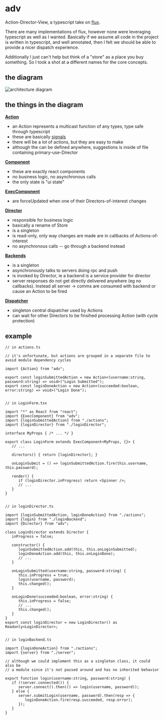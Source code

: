 # adv

Action-Director-View, a typescript take on [flux](http://facebook.github.io/flux/).

There are many implementations of flux, however none were leveraging typescript as well 
as I wanted.  Basically if we assume all code in the project is written in typescript, 
and well annotated, then I felt we should be able to provide a nicer dispatch experience.

Additionally I just can't help but think of a "store" as a place you buy something.  So
I took a shot at a different names for the core concepts.

## the diagram

![architecture diagram](https://sceutre.github.io/adv/diagram.svg)

## the things in the diagram

<u>**Action**</u>
- an Action represents a multicast function of any types, type safe through typescript
- these are basically [signals](https://github.com/robertpenner/as3-signals)
- there will be a lot of actions, but they are easy to make
- although the can be defined anywhere, suggestions is inside of file containing primary-use-Director

<u>**Component**</u>
- these are exactly react components
- no business logic, no asynchronous calls
- the only state is "ui state"

<u>**ExecComponent**</u>
- are forceUpdated when one of their Directors-of-interest changes

<u>**Director**</u>
- responsible for business logic
- basically a rename of Store
- is a singleton
- is read-only, only way changes are made are in callbacks of Actions-of-interest
- no asynchronous calls -- go through a backend instead

<u>**Backends**</u>
- is a singleton
- asynchronously talks to servers doing rpc and push
- is invoked by Director, ie a backend is a service provider for director
- server responses do not get directly delivered anywhere (eg no callbacks).  Instead all server -> comms are consumed with backend or cause an Action to be fired

<u>**Dispatcher**</u>
- singleton central dispatcher used by Actions
- can wait for other Directors to be finsihed processing Action (with cycle protection)

## example

```
// in actions.ts

// it's unfortunate, but actions are grouped in a separate file to avoid module dependency cycles

import {Action} from "adv";

export const loginSubmittedAction = new Action<(username:string, password:string) => void>("Login Submitted");
export const loginDoneAction = new Action<(succeeded:boolean, error:string) => void>("Login Done");


// in LoginForm.tsx

import "*" as React from "react";
import {ExecComponent} from "adv";
import {loginSubmittedAction} from "./actions";
import {loginDirector} from "./loginDirector";

interface MyProps { /* ... */ }

export class LoginForm extends ExecComponent<MyProps, {}> {
   // ...

   directors() { return [loginDirector]; }

   onLoginSubmit = () => loginSubmittedAction.fire(this.username, this.password);

   render() {
      if (loginDirector.inProgress) return <Spinner />;
      // ...
   }
}
          

// in loginDirector.ts

import {loginSubmittedAction, loginDoneAction} from "./actions";
import {login} from "./loginBackend";
import {Director} from "adv";

class LoginDirector extends Director {
   inProgress = false;

   constructor() {
      loginSubmittedAction.add(this, this.onLoginSubmitted);
      loginDoneAction.add(this, this.onLoginDone);
      // ...
   }

   onLoginSubmitted(username:string, password:string) {
      this.inProgress = true;
      login(username, password);
      this.changed();
   }

   onLoginDone(succeeded:boolean, error:string) {
      this.inProgress = false;
      // ...
      this.changed();
   }
}
export const loginDirector = new LoginDirector() as Readonly<LoginDirector>;


// in loginBackend.ts

import {loginDoneAction} from "./actions";
import {server} from "./server";

// although we could implement this as a singleton class, it could also be
// a module since it's not passed around and has no inherited behavior

export function login(username:string, password:string) {
   if (!server.connected()) {
      server.connect().then(() => login(username, password));
   } else {
      server.submitLogin(username, password).then(resp => {
         loginDoneAction.fire(resp.succeeded, resp.error);
      });
   }
}

```
